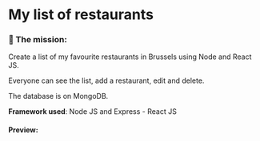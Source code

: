 # My list of restaurants 

### :ramen: The mission:
Create a list of my favourite restaurants in Brussels using Node and React JS.   

Everyone can see the list, add a restaurant, edit and delete.   

The database is on MongoDB.   

**Framework used**: Node JS and Express - React JS

#### Preview:

